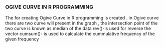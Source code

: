 ### OGIVE CURVE IN R PROGRAMMING
The for creating Ogive Curve in R programming is created .
in Ogive curve there are two curve will present in the graph , the intersection point  of the two curve is known as median of the data
rev()-is used for reverse the vector
cumsum()- is used to calculate the cummulative frequency of the given frequency 
